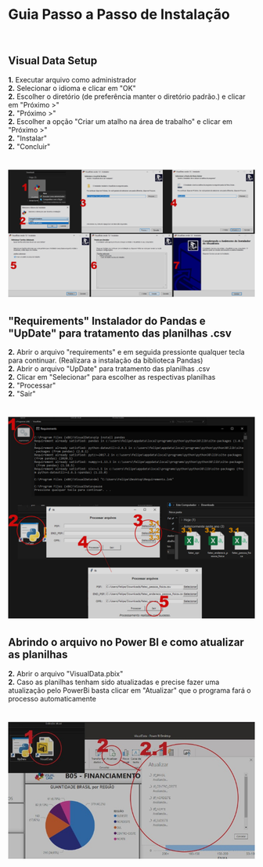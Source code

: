 <h1> Guia Passo a Passo de Instalação </h1><br>

## Visual Data Setup

<strong>1.</strong> Executar arquivo como administrador</br>
<strong>2.</strong> Selecionar o idioma e clicar em "OK"</br>
<strong>2.</strong> Escolher o diretório (de preferência manter o diretório padrão.) e clicar em "Próximo >"</br>
<strong>2.</strong> "Próximo >"</br>
<strong>2.</strong> Escolher a opção "Criar um atalho na área de trabalho" e clicar em "Próximo >"</br>
<strong>2.</strong> "Instalar"</br>
<strong>2.</strong> "Concluir"

<h1 align = "center"><img src="https://github.com/fcostafelipe/PI-SPCBrasil-2020/blob/master/install_1.jpg" alt="passoapassoisntalacao"></a></h1>

## "Requirements" Instalador do Pandas e "UpDate" para tratamento das planilhas .csv

<strong>2.</strong> Abrir o arquivo "requirements" e em seguida pressionte qualquer tecla para continuar. (Realizara a instalação da biblioteca Pandas)</br>
<strong>2.</strong> Abrir o arquivo "UpDate" para tratamento das planilhas .csv</br>
<strong>2.</strong> Clicar em "Selecionar" para escolher as respectivas planilhas</br>
<strong>2.</strong> "Processar"</br>
<strong>2.</strong> "Sair"</br>

<h1 align = "center"><img src="https://github.com/fcostafelipe/PI-SPCBrasil-2020/blob/master/install_requirements_update.jpg" alt="passoapassoisntalacao"></a></h1>

## Abrindo o arquivo no Power BI e como atualizar as planilhas

<strong>2.</strong> Abrir o arquivo "VisualData.pbix"</br>
<strong>2.</strong> Caso as planilhas tenham sido atualizadas e precise fazer uma atualização pelo PowerBi basta clicar em "Atualizar" que o programa fará o processo automaticamente

<h1 align = "center"><img src="https://github.com/fcostafelipe/PI-SPCBrasil-2020/blob/master/install_powerbi.jpg" alt="powerbipassos"></a></h1>


